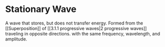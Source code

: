 # Stationary Wave
A wave that stores, but does not transfer energy.
Formed from the [[Superposition]] of [[3.1.1 progressive waves|2 progressive waves]] traveling in opposite directions. with the same frequency, wavelength, and amplitude.